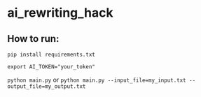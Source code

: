 # ai_rewriting_hack

## How to run:

`pip install requirements.txt`

`export AI_TOKEN="your_token"`

`python main.py`
or
`python main.py --input_file=my_input.txt --output_file=my_output.txt`